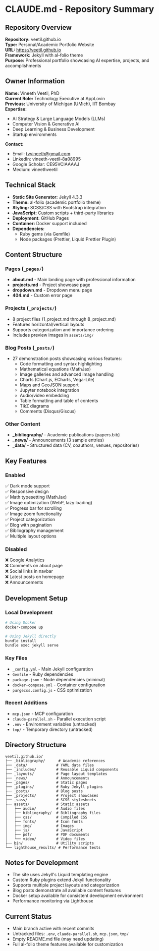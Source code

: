 # CLAUDE.md - Repository Summary

## Repository Overview
**Repository:** veetil.github.io  
**Type:** Personal/Academic Portfolio Website  
**URL:** https://veetil.github.io  
**Framework:** Jekyll with al-folio theme  
**Purpose:** Professional portfolio showcasing AI expertise, projects, and accomplishments  

## Owner Information
**Name:** Vineeth Veetil, PhD  
**Current Role:** Technology Executive at AppLovin  
**Previous:** University of Michigan (UMich), IIT Bombay  
**Expertise:**
- AI Strategy & Large Language Models (LLMs)
- Computer Vision & Generative AI
- Deep Learning & Business Development
- Startup environments

**Contact:**
- Email: tvvineeth@gmail.com
- LinkedIn: vineeth-veetil-8a08995
- Google Scholar: CE95VCIAAAAJ
- Medium: vineethveetil

## Technical Stack
- **Static Site Generator:** Jekyll 4.3.3
- **Theme:** al-folio (academic portfolio theme)
- **Styling:** SCSS/CSS with Bootstrap integration
- **JavaScript:** Custom scripts + third-party libraries
- **Deployment:** GitHub Pages
- **Container:** Docker support included
- **Dependencies:**
  - Ruby gems (via Gemfile)
  - Node packages (Prettier, Liquid Prettier Plugin)

## Content Structure

### Pages (`_pages/`)
- **about.md** - Main landing page with professional information
- **projects.md** - Project showcase page
- **dropdown.md** - Dropdown menu page
- **404.md** - Custom error page

### Projects (`_projects/`)
- 8 project files (1_project.md through 8_project.md)
- Features horizontal/vertical layouts
- Supports categorization and importance ordering
- Includes preview images in `assets/img/`

### Blog Posts (`_posts/`)
- 27 demonstration posts showcasing various features:
  - Code formatting and syntax highlighting
  - Mathematical equations (MathJax)
  - Image galleries and advanced image handling
  - Charts (Chart.js, ECharts, Vega-Lite)
  - Maps and GeoJSON support
  - Jupyter notebook integration
  - Audio/video embedding
  - Table formatting and table of contents
  - TikZ diagrams
  - Comments (Disqus/Giscus)

### Other Content
- **_bibliography/** - Academic publications (papers.bib)
- **_news/** - Announcements (3 sample entries)
- **_data/** - Structured data (CV, coauthors, venues, repositories)

## Key Features

### Enabled
✅ Dark mode support  
✅ Responsive design  
✅ Math typesetting (MathJax)  
✅ Image optimization (WebP, lazy loading)  
✅ Progress bar for scrolling  
✅ Image zoom functionality  
✅ Project categorization  
✅ Blog with pagination  
✅ Bibliography management  
✅ Multiple layout options  

### Disabled
❌ Google Analytics  
❌ Comments on about page  
❌ Social links in navbar  
❌ Latest posts on homepage  
❌ Announcements  

## Development Setup

### Local Development
```bash
# Using Docker
docker-compose up

# Using Jekyll directly
bundle install
bundle exec jekyll serve
```

### Key Files
- `_config.yml` - Main Jekyll configuration
- `Gemfile` - Ruby dependencies
- `package.json` - Node dependencies (minimal)
- `docker-compose.yml` - Container configuration
- `purgecss.config.js` - CSS optimization

### Recent Additions
- `mcp.json` - MCP configuration
- `claude-parallel.sh` - Parallel execution script
- `.env` - Environment variables (untracked)
- `tmp/` - Temporary directory (untracked)

## Directory Structure
```
veetil.github.io/
├── _bibliography/      # Academic references
├── _data/             # YAML data files
├── _includes/         # Reusable Liquid components
├── _layouts/          # Page layout templates
├── _news/             # Announcements
├── _pages/            # Static pages
├── _plugins/          # Ruby Jekyll plugins
├── _posts/            # Blog posts
├── _projects/         # Project showcases
├── _sass/             # SCSS stylesheets
├── assets/            # Static assets
│   ├── audio/         # Audio files
│   ├── bibliography/  # Bibliography files
│   ├── css/           # Compiled CSS
│   ├── fonts/         # Icon fonts
│   ├── img/           # Images
│   ├── js/            # JavaScript
│   ├── pdf/           # PDF documents
│   └── video/         # Video files
├── bin/               # Utility scripts
└── lighthouse_results/ # Performance tests
```

## Notes for Development
- The site uses Jekyll's Liquid templating engine
- Custom Ruby plugins extend Jekyll functionality
- Supports multiple project layouts and categorization
- Blog posts demonstrate all available content features
- Docker setup available for consistent development environment
- Performance monitoring via Lighthouse

## Current Status
- Main branch active with recent commits
- Untracked files: `.env`, `claude-parallel.sh`, `mcp.json`, `tmp/`
- Empty README.md file (may need updating)
- Full al-folio theme features available for customization